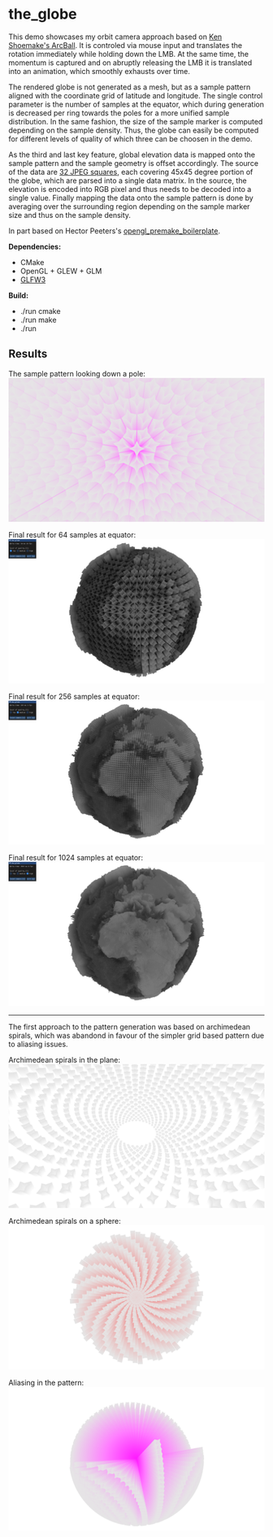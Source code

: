 # the_globe

This demo showcases my orbit camera approach based on [Ken Shoemake's ArcBall](https://citeseer.ist.psu.edu/viewdoc/summary?doi=10.1.1.457.6530).
It is controled via mouse input and translates the rotation immediately while holding down the LMB.
At the same time, the momentum is captured and on abruptly releasing the LMB it is translated into an animation, which smoothly exhausts over time.

The rendered globe is not generated as a mesh, but as a sample pattern aligned with the coordinate grid of latitude and longitude.
The single control parameter is the number of samples at the equator, which during generation is decreased per ring towards the poles for a more unified sample distribution.
In the same fashion, the size of the sample marker is computed depending on the sample density.
Thus, the globe can easily be computed for different levels of quality of which three can be choosen in the demo.

As the third and last key feature, global elevation data is mapped onto the sample pattern and the sample geometry is offset accordingly.
The source of the data are [32 JPEG squares](https://www.ngdc.noaa.gov/mgg/image/2minrelief.html), each covering 45x45 degree portion of the globe, which are parsed into a single data matrix.
In the source, the elevation is encoded into RGB pixel and thus needs to be decoded into a single value.
Finally mapping the data onto the sample pattern is done by averaging over the surrounding region depending on the sample marker size and thus on the sample density.

In part based on Hector Peeters's [opengl_premake_boilerplate](https://github.com/HectorPeeters/opengl_premake_boilerplate).

**Dependencies:**
- CMake
- OpenGL + GLEW + GLM
- [GLFW3](https://www.glfw.org/)

**Build:**
- ./run cmake
- ./run make
- ./run

## Results

The sample pattern looking down a pole:
![](imgs/pattern.png "sample pattern")

Final result for 64 samples at equator:
![](imgs/result_64.png "64 samples at equator")

Final result for 256 samples at equator:
![](imgs/result_256.png "256 samples at equator")

Final result for 1024 samples at equator:
![](imgs/result_1024.png "1024 samples at equator")

---

The first approach to the pattern generation was based on archimedean spirals, which was abandond in favour of the simpler grid based pattern due to aliasing issues.

Archimedean spirals in the plane:
![](imgs/dev0.png "archimedean spirals in the plane")

Archimedean spirals on a sphere:
![](imgs/dev1.png "archimedean spirals on a sphere")

Aliasing in the pattern:
![](imgs/dev2.png "archimedean spirals lead to aliasing artefacts in the pattern")
